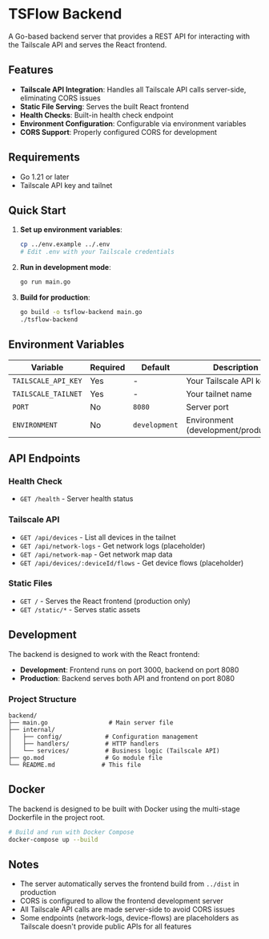 # TSFlow Backend

A Go-based backend server that provides a REST API for interacting with the Tailscale API and serves the React frontend.

## Features

- **Tailscale API Integration**: Handles all Tailscale API calls server-side, eliminating CORS issues
- **Static File Serving**: Serves the built React frontend
- **Health Checks**: Built-in health check endpoint
- **Environment Configuration**: Configurable via environment variables
- **CORS Support**: Properly configured CORS for development

## Requirements

- Go 1.21 or later
- Tailscale API key and tailnet

## Quick Start

1. **Set up environment variables**:
   ```bash
   cp ../env.example ../.env
   # Edit .env with your Tailscale credentials
   ```

2. **Run in development mode**:
   ```bash
   go run main.go
   ```

3. **Build for production**:
   ```bash
   go build -o tsflow-backend main.go
   ./tsflow-backend
   ```

## Environment Variables

| Variable | Required | Default | Description |
|----------|----------|---------|-------------|
| `TAILSCALE_API_KEY` | Yes | - | Your Tailscale API key |
| `TAILSCALE_TAILNET` | Yes | - | Your tailnet name |
| `PORT` | No | `8080` | Server port |
| `ENVIRONMENT` | No | `development` | Environment (development/production) |

## API Endpoints

### Health Check
- `GET /health` - Server health status

### Tailscale API
- `GET /api/devices` - List all devices in the tailnet
- `GET /api/network-logs` - Get network logs (placeholder)
- `GET /api/network-map` - Get network map data
- `GET /api/devices/:deviceId/flows` - Get device flows (placeholder)

### Static Files
- `GET /` - Serves the React frontend (production only)
- `GET /static/*` - Serves static assets

## Development

The backend is designed to work with the React frontend:

- **Development**: Frontend runs on port 3000, backend on port 8080
- **Production**: Backend serves both API and frontend on port 8080

### Project Structure

```
backend/
├── main.go                 # Main server file
├── internal/
│   ├── config/            # Configuration management
│   ├── handlers/          # HTTP handlers
│   └── services/          # Business logic (Tailscale API)
├── go.mod                 # Go module file
└── README.md             # This file
```

## Docker

The backend is designed to be built with Docker using the multi-stage Dockerfile in the project root.

```bash
# Build and run with Docker Compose
docker-compose up --build
```

## Notes

- The server automatically serves the frontend build from `../dist` in production
- CORS is configured to allow the frontend development server
- All Tailscale API calls are made server-side to avoid CORS issues
- Some endpoints (network-logs, device-flows) are placeholders as Tailscale doesn't provide public APIs for all features 